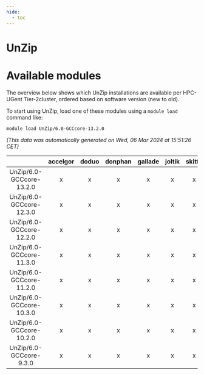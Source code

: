 ```yaml
---
hide:
  - toc
---
```


UnZip
=====

# Available modules


The overview below shows which UnZip installations are available per HPC-UGent Tier-2cluster, ordered based on software version (new to old).

To start using UnZip, load one of these modules using a `module load` command like:

```shell
module load UnZip/6.0-GCCcore-13.2.0
```

*(This data was automatically generated on Wed, 06 Mar 2024 at 15:51:26 CET)*  

| |accelgor|doduo|donphan|gallade|joltik|skitty|
| :---: | :---: | :---: | :---: | :---: | :---: | :---: |
|UnZip/6.0-GCCcore-13.2.0|x|x|x|x|x|x|
|UnZip/6.0-GCCcore-12.3.0|x|x|x|x|x|x|
|UnZip/6.0-GCCcore-12.2.0|x|x|x|x|x|x|
|UnZip/6.0-GCCcore-11.3.0|x|x|x|x|x|x|
|UnZip/6.0-GCCcore-11.2.0|x|x|x|x|x|x|
|UnZip/6.0-GCCcore-10.3.0|x|x|x|x|x|x|
|UnZip/6.0-GCCcore-10.2.0|x|x|x|x|x|x|
|UnZip/6.0-GCCcore-9.3.0|x|x|x|x|x|x|
